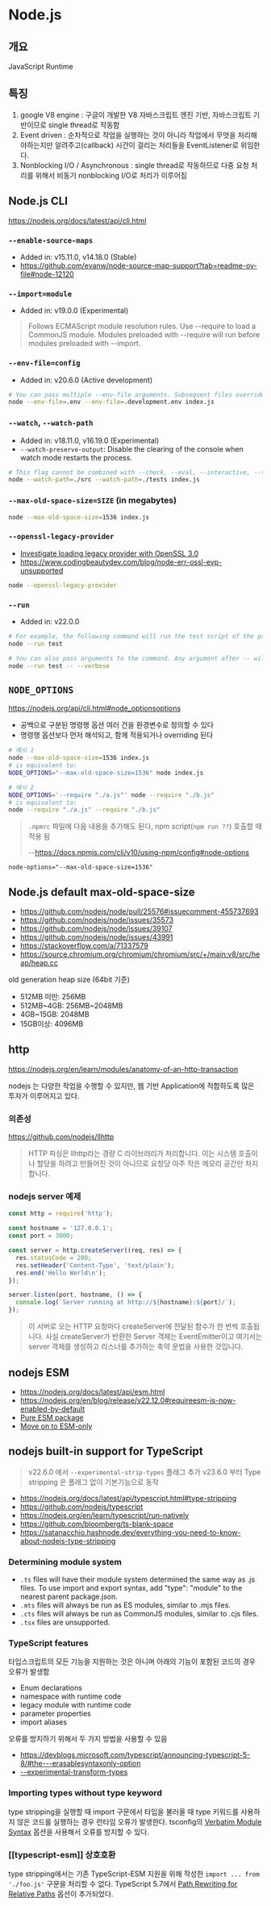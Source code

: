 # Node.js

## 개요

JavaScript Runtime

## 특징

1. google V8 engine : 구글이 개발한 V8 자바스크립트 엔진 기반, 자바스크립트 기반이므로 single thread로 작동함
2. Event driven : 순차적으로 작업을 실행하는 것이 아니라 작업에서 무엇을 처리해야하는지만 알려주고(callback) 시간이 걸리는 처리들을 EventListener로 위임한다.
3. Nonblocking I/O / Asynchronous : single thread로 작동하므로 다중 요청 처리를 위해서 비동기 nonblocking I/O로 처리가 이루어짐

## Node.js CLI

<https://nodejs.org/docs/latest/api/cli.html>

### `--enable-source-maps`

- Added in: v15.11.0, v14.18.0 (Stable)
- <https://github.com/evanw/node-source-map-support?tab=readme-ov-file#node-12120>

### `--import=module`

- Added in: v19.0.0 (Experimental)

> Follows ECMAScript module resolution rules.
> Use --require to load a CommonJS module. Modules preloaded with --require will run before modules preloaded with --import.

### `--env-file=config`

- Added in: v20.6.0 (Active development)

```bash
# You can pass multiple --env-file arguments. Subsequent files override pre-existing variables defined in previous files.
node --env-file=.env --env-file=.development.env index.js
```

### `--watch`, `--watch-path`

- Added in: v18.11.0, v16.19.0 (Experimental)
- `--watch-preserve-output`: Disable the clearing of the console when watch mode restarts the process.

```bash
# This flag cannot be combined with --check, --eval, --interactive, --test, or the REPL.
node --watch-path=./src --watch-path=./tests index.js
```

### `--max-old-space-size=SIZE` (in megabytes)

```bash
node --max-old-space-size=1536 index.js
```

### `--openssl-legacy-provider`

- [Investigate loading legacy provider with OpenSSL 3.0](https://github.com/nodejs/node/issues/40455)
- <https://www.codingbeautydev.com/blog/node-err-ossl-evp-unsupported>

```bash
node --openssl-legacy-provider
```

### `--run`

- Added in: v22.0.0

```bash
# For example, the following command will run the test script of the package.json in the current folder:
node --run test

# You can also pass arguments to the command. Any argument after -- will be appended to the script:
node --run test -- --verbose
```

## `NODE_OPTIONS`

<https://nodejs.org/api/cli.html#node_optionsoptions>

- 공백으로 구분된 명령행 옵션 여러 건을 환경변수로 정의할 수 있다
- 명령행 옵션보다 먼저 해석되고, 함께 적용되거나 overriding 된다

```bash
# 예시 1
node --max-old-space-size=1536 index.js
# is equivalent to:
NODE_OPTIONS="--max-old-space-size=1536" node index.js

# 예시 2
NODE_OPTIONS='--require "./a.js"' node --require "./b.js"
# is equivalent to:
node --require "./a.js" --require "./b.js"
```

> `.npmrc` 파일에 다음 내용을 추가해도 된다, npm script(`npm run ??`) 호출할 때 적용 됨
>
> --<https://docs.npmjs.com/cli/v10/using-npm/config#node-options>

```env
node-options="--max-old-space-size=1536"
```

## Node.js default max-old-space-size

- <https://github.com/nodejs/node/pull/25576#issuecomment-455737693>
- <https://github.com/nodejs/node/issues/35573>
- <https://github.com/nodejs/node/issues/39107>
- <https://github.com/nodejs/node/issues/43991>
- <https://stackoverflow.com/a/71337579>
- <https://source.chromium.org/chromium/chromium/src/+/main:v8/src/heap/heap.cc>

old generation heap size (64bit 기준)

- 512MB 미만: 256MB
- 512MB~4GB: 256MB~2048MB
- 4GB~15GB: 2048MB
- 15GB이상: 4096MB

## http

<https://nodejs.org/en/learn/modules/anatomy-of-an-http-transaction>

nodejs 는 다양한 작업을 수행할 수 있지만, 웹 기반 Application에 적합하도록 많은 투자가 이루어지고 있다.

### 의존성

<https://github.com/nodejs/llhttp>

> HTTP 파싱은 llhttp라는 경량 C 라이브러리가 처리합니다.
> 이는 시스템 호출이나 할당을 하려고 만들어진 것이 아니므로 요청당 아주 작은 메모리 공간만 차지합니다.

### nodejs server 예제

```js
const http = require('http');

const hostname = '127.0.0.1';
const port = 3000;

const server = http.createServer((req, res) => {
  res.statusCode = 200;
  res.setHeader('Content-Type', 'text/plain');
  res.end('Hello World\n');
});

server.listen(port, hostname, () => {
  console.log(`Server running at http://${hostname}:${port}/`);
});
```

> 이 서버로 오는 HTTP 요청마다 createServer에 전달된 함수가 한 번씩 호출됩니다.
> 사실 createServer가 반환한 Server 객체는 EventEmitter이고 여기서는 server 객체를 생성하고 리스너를 추가하는 축약 문법을 사용한 것입니다.

## nodejs ESM

- <https://nodejs.org/docs/latest/api/esm.html>
- <https://nodejs.org/en/blog/release/v22.12.0#requireesm-is-now-enabled-by-default>
- [Pure ESM package](https://gist.github.com/sindresorhus/a39789f98801d908bbc7ff3ecc99d99c)
- [Move on to ESM-only](https://antfu.me/posts/move-on-to-esm-only)

## nodejs built-in support for TypeScript

> v22.6.0 에서 `--experimental-strip-types` 플래그 추가
> v23.6.0 부터 Type stripping 은 플래그 없이 기본기능으로 동작

- <https://nodejs.org/docs/latest/api/typescript.html#type-stripping>
- <https://github.com/nodejs/typescript>
- <https://nodejs.org/en/learn/typescript/run-natively>
- <https://github.com/bloomberg/ts-blank-space>
- <https://satanacchio.hashnode.dev/everything-you-need-to-know-about-nodejs-type-stripping>

### Determining module system

- `.ts` files will have their module system determined the same way as .js files. To use import and export syntax, add "type": "module" to the nearest parent package.json.
- `.mts` files will always be run as ES modules, similar to .mjs files.
- `.cts` files will always be run as CommonJS modules, similar to .cjs files.
- `.tsx` files are unsupported.

### TypeScript features

타입스크립트의 모든 기능을 지원하는 것은 아니며 아래의 기능이 포함된 코드의 경우 오류가 발생함

- Enum declarations
- namespace with runtime code
- legacy module with runtime code
- parameter properties
- import aliases

오류를 방지하기 위해서 두 가지 방법을 사용할 수 있음

- <https://devblogs.microsoft.com/typescript/announcing-typescript-5-8/#the---erasablesyntaxonly-option>
- [--experimental-transform-types](https://nodejs.org/docs/latest/api/cli.html#--experimental-transform-types)

### Importing types without type keyword

type stripping을 실행할 때 import 구문에서 타입을 불러올 때 type 키워드를 사용하지 않은 코드를 실행하는 경우 런타임 오류가 발생한다.
tsconfig의 [Verbatim Module Syntax](https://devblogs.microsoft.com/typescript/announcing-typescript-5-0/#--verbatimmodulesyntax) 옵션을 사용해서 오류를 방지할 수 있다.

### [[typescript-esm]] 상호호환

type stripping에서는 기존 TypeScript-ESM 지원을 위해 작성한 `import ... from './foo.js'` 구문을 처리할 수 없다.
TypeScript 5.7에서 [Path Rewriting for Relative Paths](https://devblogs.microsoft.com/typescript/announcing-typescript-5-7/#path-rewriting-for-relative-paths) 옵션이 추가되었다.
